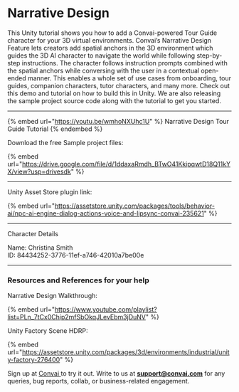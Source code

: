 # Narrative Design

This Unity tutorial shows you how to add a Convai-powered Tour Guide character for your 3D virtual environments. Convai’s Narrative Design Feature lets creators add spatial anchors in the 3D environment which guides the 3D AI character to navigate the world while following step-by-step instructions. The character follows instruction prompts combined with the spatial anchors while conversing with the user in a contextual open-ended manner. This enables a whole set of use cases from onboarding, tour guides, companion characters, tutor characters, and many more. Check out this demo and tutorial on how to build this in Unity. We are also releasing the sample project source code along with the tutorial to get you started.

***

{% embed url="https://youtu.be/wmhoNXUhc1U" %}
Narrative Design Tour Guide Tutorial
{% endembed %}

Download the free Sample project files:

{% embed url="https://drive.google.com/file/d/1ddaxaRmdh_BTwO41KkipqwtD18Q11kYX/view?usp=drivesdk" %}

***

Unity Asset Store plugin link:

{% embed url="https://assetstore.unity.com/packages/tools/behavior-ai/npc-ai-engine-dialog-actions-voice-and-lipsync-convai-235621" %}

***

Character Details

Name: Christina Smith\
ID:  84434252-3776-11ef-a746-42010a7be00e

***

### Resources and References for your help

Narrative Design Walkthrough:

{% embed url="https://www.youtube.com/playlist?list=PLn_7tCx0Chip2mfSbOkqJLevEbm3jDuNV" %}

Unity Factory Scene HDRP:

{% embed url="https://assetstore.unity.com/packages/3d/environments/industrial/unity-factory-276400" %}

Sign up at [Convai ](https://convai.com)to try it out. Write to us at **support@convai.com** for any queries, bug reports, collab, or business-related engagement.
